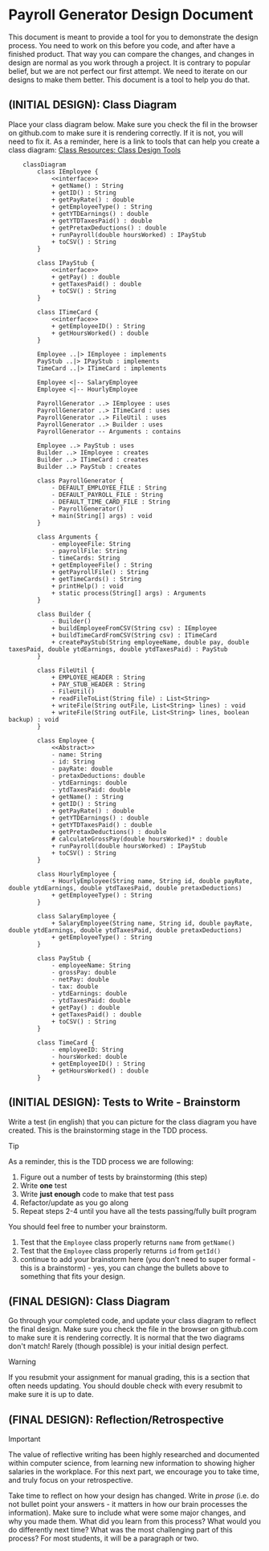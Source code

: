 # Payroll Generator Design Document


This document is meant to provide a tool for you to demonstrate the design process. You need to work on this before you code, and after have a finished product. That way you can compare the changes, and changes in design are normal as you work through a project. It is contrary to popular belief, but we are not perfect our first attempt. We need to iterate on our designs to make them better. This document is a tool to help you do that.


## (INITIAL DESIGN): Class Diagram

Place your class diagram below. Make sure you check the fil in the browser on github.com to make sure it is rendering correctly. If it is not, you will need to fix it. As a reminder, here is a link to tools that can help you create a class diagram: [Class Resources: Class Design Tools](https://github.com/CS5004-khoury-lionelle/Resources?tab=readme-ov-file#uml-design-tools)


```mermaid
    classDiagram
        class IEmployee {
            <<interface>>
            + getName() : String
            + getID() : String
            + getPayRate() : double
            + getEmployeeType() : String
            + getYTDEarnings() : double
            + getYTDTaxesPaid() : double
            + getPretaxDeductions() : double
            + runPayroll(double hoursWorked) : IPayStub 
            + toCSV() : String
        }
    
        class IPayStub {
            <<interface>>
            + getPay() : double
            + getTaxesPaid() : double
            + toCSV() : String
        }
    
        class ITimeCard {
            <<interface>>
            + getEmployeeID() : String
            + getHoursWorked() : double
        }       
    
        Employee ..|> IEmployee : implements
        PayStub ..|> IPayStub : implements
        TimeCard ..|> ITimeCard : implements
    
        Employee <|-- SalaryEmployee
        Employee <|-- HourlyEmployee
    
        PayrollGenerator ..> IEmployee : uses
        PayrollGenerator ..> ITimeCard : uses
        PayrollGenerator ..> FileUtil : uses
        PayrollGenerator ..> Builder : uses
        PayrollGenerator -- Arguments : contains
    
        Employee ..> PayStub : uses
        Builder ..> IEmployee : creates
        Builder ..> ITimeCard : creates
        Builder ..> PayStub : creates
    
        class PayrollGenerator {
            - DEFAULT_EMPLOYEE_FILE : String
            - DEFAULT_PAYROLL_FILE : String
            - DEFAULT_TIME_CARD_FILE : String
            - PayrollGenerator()
            + main(String[] args) : void
        }
    
        class Arguments {
            - employeeFile: String 
            - payrollFile: String
            - timeCards: String
            + getEmployeeFile() : String
            + getPayrollFile() : String
            + getTimeCards() : String
            + printHelp() : void
            + static process(String[] args) : Arguments
        }
    
        class Builder {
            - Builder()
            + buildEmployeeFromCSV(String csv) : IEmployee
            + buildTimeCardFromCSV(String csv) : ITimeCard
            + createPayStub(String employeeName, double pay, double taxesPaid, double ytdEarnings, double ytdTaxesPaid) : PayStub
        }
    
        class FileUtil {
            + EMPLOYEE_HEADER : String
            + PAY_STUB_HEADER : String
            - FileUtil()
            + readFileToList(String file) : List<String>
            + writeFile(String outFile, List<String> lines) : void
            + writeFile(String outFile, List<String> lines, boolean backup) : void
        }
    
        class Employee {
            <<Abstract>>
            - name: String
            - id: String
            - payRate: double
            - pretaxDeductions: double
            - ytdEarnings: double
            - ytdTaxesPaid: double
            + getName() : String
            + getID() : String
            + getPayRate() : double
            + getYTDEarnings() : double
            + getYTDTaxesPaid() : double
            + getPretaxDeductions() : double
            # calculateGrossPay(double hoursWorked)* : double
            + runPayroll(double hoursWorked) : IPayStub
            + toCSV() : String
        }
    
        class HourlyEmployee {
            + HourlyEmployee(String name, String id, double payRate, double ytdEarnings, double ytdTaxesPaid, double pretaxDeductions)
            + getEmployeeType() : String
        }
    
        class SalaryEmployee {
            + SalaryEmployee(String name, String id, double payRate, double ytdEarnings, double ytdTaxesPaid, double pretaxDeductions)
            + getEmployeeType() : String
        }
    
        class PayStub {
            - employeeName: String
            - grossPay: double
            - netPay: double
            - tax: double
            - ytdEarnings: double
            - ytdTaxesPaid: double
            + getPay() : double
            + getTaxesPaid() : double
            + toCSV() : String
        }
    
        class TimeCard {
            - employeeID: String
            - hoursWorked: double
            + getEmployeeID() : String
            + getHoursWorked() : double
        }

```





## (INITIAL DESIGN): Tests to Write - Brainstorm

Write a test (in english) that you can picture for the class diagram you have created. This is the brainstorming stage in the TDD process. 

> [!TIP]
> As a reminder, this is the TDD process we are following:
> 1. Figure out a number of tests by brainstorming (this step)
> 2. Write **one** test
> 3. Write **just enough** code to make that test pass
> 4. Refactor/update  as you go along
> 5. Repeat steps 2-4 until you have all the tests passing/fully built program

You should feel free to number your brainstorm. 

1. Test that the `Employee` class properly returns `name` from `getName()`
2. Test that the `Employee` class properly returns `id` from `getId()`
3. continue to add your brainstorm here (you don't need to super formal - this is a brainstorm) - yes, you can change the bullets above to something that fits your design.



## (FINAL DESIGN): Class Diagram

Go through your completed code, and update your class diagram to reflect the final design. Make sure you check the file in the browser on github.com to make sure it is rendering correctly. It is normal that the two diagrams don't match! Rarely (though possible) is your initial design perfect. 

> [!WARNING]
> If you resubmit your assignment for manual grading, this is a section that often needs updating. You should double check with every resubmit to make sure it is up to date.





## (FINAL DESIGN): Reflection/Retrospective

> [!IMPORTANT]
> The value of reflective writing has been highly researched and documented within computer science, from learning new information to showing higher salaries in the workplace. For this next part, we encourage you to take time, and truly focus on your retrospective.

Take time to reflect on how your design has changed. Write in *prose* (i.e. do not bullet point your answers - it matters in how our brain processes the information). Make sure to include what were some major changes, and why you made them. What did you learn from this process? What would you do differently next time? What was the most challenging part of this process? For most students, it will be a paragraph or two. 



